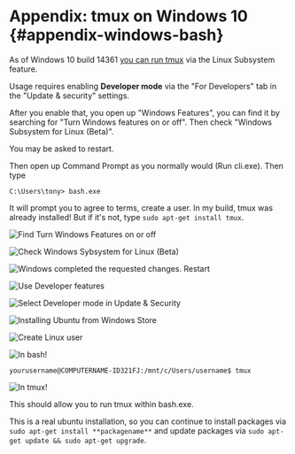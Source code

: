 # Appendix: tmux on Windows 10 {#appendix-windows-bash}

As of Windows 10 build 14361 [you can run tmux](https://blogs.msdn.microsoft.com/commandline/2016/06/08/tmux-support-arrives-for-bash-on-ubuntu-on-windows/) via the Linux Subsystem feature.

Usage requires enabling **Developer mode** via the "For Developers" tab in the
"Update & security" settings.

After you enable that, you open up "Windows Features", you can find it by
searching for "Turn Windows features on or off".  Then check "Windows Subsystem
for Linux (Beta)".

You may be asked to restart.

Then open up Command Prompt as you normally would (Run cli.exe). Then type

    C:\Users\tony> bash.exe

It will prompt you to agree to terms, create a user. In my build, tmux was
already installed! But if it's not, type `sudo apt-get install tmux`.

![Find Turn Windows Features on or off](images/99-windows-bash/01-turn-features-onoff.jpg)

![Check Windows Sybsystem for Linux (Beta)](images/99-windows-bash/02-turn-features-onoff-check.jpg)

![Windows completed the requested changes. Restart](images/99-windows-bash/03-turn-features-restart.jpg)

![Use Developer features](images/99-windows-bash/04-developer-mode.jpg)

![Select Developer mode in Update & Security](images/99-windows-bash/05-developer-mode-check.jpg)

![Installing Ubuntu from Windows Store](images/99-windows-bash/06-install-ubuntu.jpg)

![Create Linux user](images/99-windows-bash/07-create-user.jpg)

![In bash!](images/99-windows-bash/08-bash.jpg)

    yourusername@COMPUTERNAME-ID321FJ:/mnt/c/Users/username$ tmux

![In tmux!](images/99-windows-bash/09-tmux.jpg)

This should allow you to run tmux within bash.exe.

This is a real ubuntu installation, so you can continue to install
packages via `sudo apt-get install **packagename**` and update packages
via `sudo apt-get update && sudo apt-get upgrade`.
